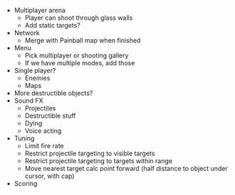 - Multiplayer arena
    - Player can shoot through glass walls
    - Add static targets?
- Network
    - Merge with Painball map when finished
- Menu
    - Pick multiplayer or shooting gallery
    - If we have multiple modes, add those
- Single player?
    - Enemies
    - Maps
- More destructible objects?
- Sound FX
    - Projectiles
    - Destructible stuff
    - Dying
    - Voice acting
- Tuning
    - Limit fire rate
    - Restrict projectile targeting to visible targets
    - Restrict projectile targeting to targets within range
    - Move nearest target calc point forward (half distance to object under cursor, with cap)
- Scoring
